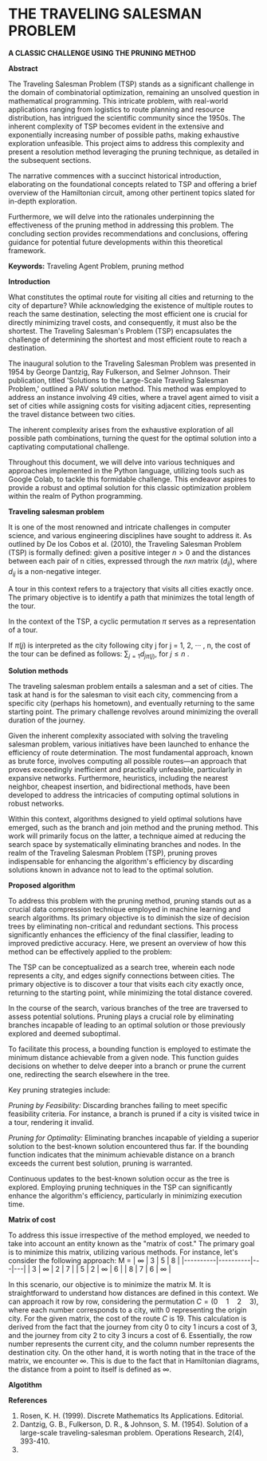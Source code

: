 # THE TRAVELING SALESMAN PROBLEM
**A CLASSIC CHALLENGE USING THE PRUNING METHOD**

**Abstract** 

  
The Traveling Salesman Problem (TSP) stands as a significant challenge in the domain of combinatorial optimization, remaining an unsolved question in mathematical programming. This intricate problem, with real-world applications ranging from logistics to route planning and resource distribution, has intrigued the scientific community since the 1950s. The inherent complexity of TSP becomes evident in the extensive and exponentially increasing number of possible paths, making exhaustive exploration unfeasible. This project aims to address this complexity and present a resolution method leveraging the pruning technique, as detailed in the subsequent sections.
  

  
The narrative commences with a succinct historical introduction, elaborating on the foundational concepts related to TSP and offering a brief overview of the Hamiltonian circuit, among other pertinent topics slated for in-depth exploration.



Furthermore, we will delve into the rationales underpinning the effectiveness of the pruning method in addressing this problem. The concluding section provides recommendations and conclusions, offering guidance for potential future developments within this theoretical framework.

**Keywords:** Traveling Agent Problem, pruning method

**Introduction**

What constitutes the optimal route for visiting all cities and returning to the city of departure? While acknowledging the existence of multiple routes to reach the same destination, selecting the most efficient one is crucial for directly minimizing travel costs, and consequently, it must also be the shortest. The Traveling Salesman's Problem (TSP) encapsulates the challenge of determining the shortest and most efficient route to reach a destination.

The inaugural solution to the Traveling Salesman Problem was presented in 1954 by George Dantzig, Ray Fulkerson, and Selmer Johnson. Their publication, titled 'Solutions to the Large-Scale Traveling Salesman Problem,' outlined a PAV solution method. This method was employed to address an instance involving 49 cities, where a travel agent aimed to visit a set of cities while assigning costs for visiting adjacent cities, representing the travel distance between two cities.

The inherent complexity arises from the exhaustive exploration of all possible path combinations, turning the quest for the optimal solution into a captivating computational challenge.

Throughout this document, we will delve into various techniques and approaches implemented in the Python language, utilizing tools such as Google Colab, to tackle this formidable challenge. This endeavor aspires to provide a robust and optimal solution for this classic optimization problem within the realm of Python programming.

**Traveling salesman problem**

It is one of the most renowned and intricate challenges in computer science, and various engineering disciplines have sought to address it. As outlined by De los Cobos et al. (2010), the Traveling Salesman Problem (TSP) is formally defined: given a positive integer  $n>0$ and the distances between each pair of n cities, expressed through the $n x n$ matrix $(d_{ij})$, where $d_{ij}$ is a non-negative integer. 

A tour in this context refers to a trajectory that visits all cities exactly once. The primary objective is to identify a path that minimizes the total length of the tour.

In the context of the TSP, a cyclic permutation $\pi$ serves as a representation of a tour. 

If $\pi(j)$ is interpreted as the city following city j for j = 1, 2, ··· , n, the cost of the tour can be defined as follows:
$\sum_{j=1}d_{j\pi (j)}$, for $j \leq n$ .

**Solution methods**

The traveling salesman problem entails a salesman and a set of cities. The task at hand is for the salesman to visit each city, commencing from a specific city (perhaps his hometown), and eventually returning to the same starting point. The primary challenge revolves around minimizing the overall duration of the journey.

Given the inherent complexity associated with solving the traveling salesman problem, various initiatives have been launched to enhance the efficiency of route determination. The most fundamental approach, known as brute force, involves computing all possible routes—an approach that proves exceedingly inefficient and practically unfeasible, particularly in expansive networks. Furthermore, heuristics, including the nearest neighbor, cheapest insertion, and bidirectional methods, have been developed to address the intricacies of computing optimal solutions in robust networks.

Within this context, algorithms designed to yield optimal solutions have emerged, such as the branch and join method and the pruning method. This work will primarily focus on the latter, a technique aimed at reducing the search space by systematically eliminating branches and nodes. In the realm of the Traveling Salesman Problem (TSP), pruning proves indispensable for enhancing the algorithm's efficiency by discarding solutions known in advance not to lead to the optimal solution.

**Proposed algorithm**

To address this problem with the pruning method, pruning stands out as a crucial data compression technique employed in machine learning and search algorithms. Its primary objective is to diminish the size of decision trees by eliminating non-critical and redundant sections. This process significantly enhances the efficiency of the final classifier, leading to improved predictive accuracy. Here, we present an overview of how this method can be effectively applied to the problem:

The TSP can be conceptualized as a search tree, wherein each node represents a city, and edges signify connections between cities. The primary objective is to discover a tour that visits each city exactly once, returning to the starting point, while minimizing the total distance covered.

In the course of the search, various branches of the tree are traversed to assess potential solutions. Pruning plays a crucial role by eliminating branches incapable of leading to an optimal solution or those previously explored and deemed suboptimal.

To facilitate this process, a bounding function is employed to estimate the minimum distance achievable from a given node. This function guides decisions on whether to delve deeper into a branch or prune the current one, redirecting the search elsewhere in the tree.

Key pruning strategies include:

*Pruning by Feasibility:* Discarding branches failing to meet specific feasibility criteria. For instance, a branch is pruned if a city is visited twice in a tour, rendering it invalid.

*Pruning for Optimality:* Eliminating branches incapable of yielding a superior solution to the best-known solution encountered thus far. If the bounding function indicates that the minimum achievable distance on a branch exceeds the current best solution, pruning is warranted.

Continuous updates to the best-known solution occur as the tree is explored. Employing pruning techniques in the TSP can significantly enhance the algorithm's efficiency, particularly in minimizing execution time.

__Matrix of cost__

To address this issue irrespective of the method employed, we needed to take into account an entity known as the "matrix of cost." The primary goal is to minimize this matrix, utilizing various methods. For instance, let's consider the following approach:
M =
| $\infty$ | 3 | 5 | 8 |
|----------|----------|---|---|
| 3 | $\infty$ | 2 | 7 |
| 5 | 2 | $\infty$ | 6 |
| 8 | 7 | 6 | $\infty$ |

In this scenario, our objective is to minimize the matrix M. It is straightforward to understand how distances are defined in this context. We can approach it row by row, considering the permutation $C = (0 \quad 1 \quad 2 \quad 3)$, where each number corresponds to a city, with 0 representing the origin city. For the given matrix, the cost of the route $C$ is 19. This calculation is derived from the fact that the journey from city 0 to city 1 incurs a cost of 3, and the journey from city 2 to city 3 incurs a cost of 6. Essentially, the row number represents the current city, and the column number represents the destination city. On the other hand, it is worth noting that in the trace of the matrix, we encounter 
$\infty$. This is due to the fact that in Hamiltonian diagrams, the distance from a point to itself is defined as $\infty$.

**Algotithm**





**References**

1. Rosen, K. H. (1999). Discrete Mathematics Its Applications. Editorial.
2. Dantzig, G. B., Fulkerson, D. R., & Johnson, S. M. (1954). Solution of a large-scale traveling-salesman problem. Operations Research, 2(4), 393-410.
3. 


